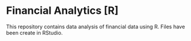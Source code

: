 # Financial Analytics [R]

This repository contains data analysis of financial data using R. Files have been create in RStudio. 
